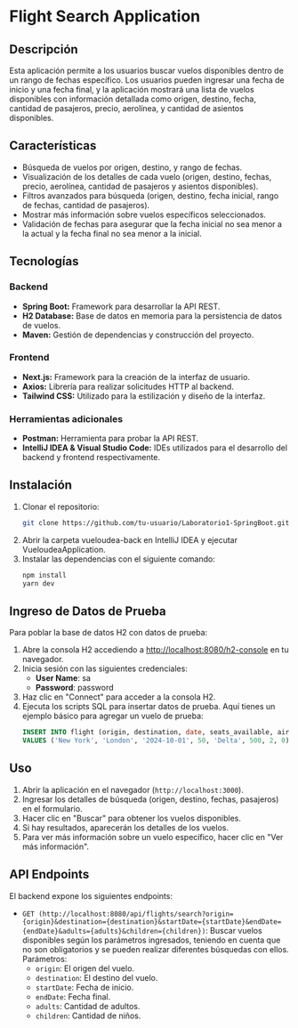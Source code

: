 # Flight Search Application

## Descripción

Esta aplicación permite a los usuarios buscar vuelos disponibles dentro de un rango de fechas específico. Los usuarios pueden ingresar una fecha de inicio y una fecha final, y la aplicación mostrará una lista de vuelos disponibles con información detallada como origen, destino, fecha, cantidad de pasajeros, precio, aerolínea, y cantidad de asientos disponibles.

## Características

- Búsqueda de vuelos por origen, destino, y rango de fechas.
- Visualización de los detalles de cada vuelo (origen, destino, fechas, precio, aerolínea, cantidad de pasajeros y asientos disponibles).
- Filtros avanzados para búsqueda (origen, destino, fecha inicial, rango de fechas, cantidad de pasajeros).
- Mostrar más información sobre vuelos específicos seleccionados.
- Validación de fechas para asegurar que la fecha inicial no sea menor a la actual y la fecha final no sea menor a la inicial.

## Tecnologías

### Backend
- **Spring Boot:** Framework para desarrollar la API REST.
- **H2 Database:** Base de datos en memoria para la persistencia de datos de vuelos.
- **Maven:** Gestión de dependencias y construcción del proyecto.

### Frontend
- **Next.js:** Framework para la creación de la interfaz de usuario.
- **Axios:** Librería para realizar solicitudes HTTP al backend.
- **Tailwind CSS:** Utilizado para la estilización y diseño de la interfaz.

### Herramientas adicionales
- **Postman:** Herramienta para probar la API REST.
- **IntelliJ IDEA & Visual Studio Code:** IDEs utilizados para el desarrollo del backend y frontend respectivamente.

## Instalación

1. Clonar el repositorio:
   ```bash
   git clone https://github.com/tu-usuario/Laboratorio1-SpringBoot.git
2. Abrir la carpeta vueloudea-back en IntelliJ IDEA y ejecutar VueloudeaApplication.
3. Instalar las dependencias con el siguiente comando:
   ```bash
   npm install
   yarn dev
   
## Ingreso de Datos de Prueba

Para poblar la base de datos H2 con datos de prueba:

1. Abre la consola H2 accediendo a [http://localhost:8080/h2-console](http://localhost:8080/h2-console) en tu navegador.
2. Inicia sesión con las siguientes credenciales:
   - **User Name**: sa
   - **Password**: password
3. Haz clic en "Connect" para acceder a la consola H2.
4. Ejecuta los scripts SQL para insertar datos de prueba. Aquí tienes un ejemplo básico para agregar un vuelo de prueba:
   ```sql
   INSERT INTO flight (origin, destination, date, seats_available, airline, price, adults, children)
   VALUES ('New York', 'London', '2024-10-01', 50, 'Delta', 500, 2, 0);

## Uso

1. Abrir la aplicación en el navegador (`http://localhost:3000`).
2. Ingresar los detalles de búsqueda (origen, destino, fechas, pasajeros) en el formulario.
3. Hacer clic en "Buscar" para obtener los vuelos disponibles.
4. Si hay resultados, aparecerán los detalles de los vuelos.
5. Para ver más información sobre un vuelo específico, hacer clic en "Ver más información".

## API Endpoints

El backend expone los siguientes endpoints:

- `GET (http://localhost:8080/api/flights/search?origin={origin}&destination={destination}&startDate={startDate}&endDate={endDate}&adults={adults}&children={children})`: Buscar vuelos disponibles según los parámetros ingresados, teniendo en cuenta que no son obligatorios y se pueden realizar diferentes búsquedas con ellos. Parámetros:
  - `origin`: El origen del vuelo.
  - `destination`: El destino del vuelo.
  - `startDate`: Fecha de inicio.
  - `endDate`: Fecha final.
  - `adults`: Cantidad de adultos.
  - `children`: Cantidad de niños.
